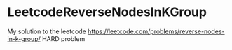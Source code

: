 # LeetcodeReverseNodesInKGroup
My solution to the leetcode https://leetcode.com/problems/reverse-nodes-in-k-group/ HARD problem
